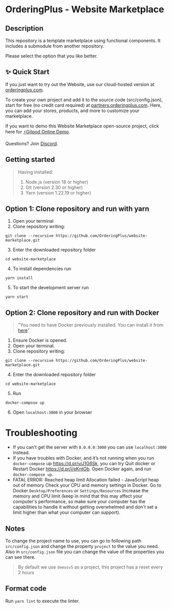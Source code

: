 # OrderingPlus - Website Marketplace

## Description

This repository is a template marketplace using functional components. It includes a submodule from another repository.

Please select the option that you like better.

## ✨ Quick Start

If you just want to try out the Website, use our cloud-hosted version at [orderingplus.com](https://orderingplus.com).

To create your own project and add it to the source code (src/config.json), start for free (no credit card required) at [partners.orderingplus.com](https://partners.orderingplus.com). Here, you can add your stores, products, and more to customize your marketplace.

If you want to demo this Website Marketplace open-source project, click here for [⚡️Gitpod Online Demo](https://gitpod.io/#https://github.com/OrderingPlus/website-marketplace).

Questions? Join [Discord](https://discord.gg/v4kWYAKjBu).

## Getting started
> Having installed:
> 1. Node.js (version 18 or higher)
> 2. Git (version 2.30 or higher)
> 3. Yarn (version 1.22.19 or higher)

## Option 1: Clone repository and run with yarn

1. Open your terminal
2. Clone repository writing:
```
git clone --recursive https://github.com/OrderingPlus/website-marketplace.git
```
3. Enter the downloaded repository folder
```
cd website-marketplace
```
4. To install dependencies run
```
yarn install
```
5. To start the development server run
```
yarn start
```

## Option 2: Clone repository and run with Docker
> "You need to have Docker previously installed. You can install it from [here](https://docs.docker.com/engine/install/)"

1. Ensure Docker is opened.
2. Open your terminal.
3. Clone repository writing:
```
git clone --recursive https://github.com/OrderingPlus/website-marketplace.git
```
4. Enter the downloaded repository folder
```
cd website-marketplace
```
5. Run
```
docker-compose up
```
6. Open `localhost:3000` in your browser

# Troubleshooting

- If you can't get the server with `0.0.0.0:3000` you can use `localhost:3000` instead.
- If you have troubles with Docker, and it’s not running when you run `docker-compose` up https://d.pr/v/J1G6Sk, you can try Quit docker or Restart Docker  https://d.pr/i/eKntOb. Open Docker again, and run `docker-compose up`.
- FATAL ERROR: Reached heap limit Allocation failed - JavaScript heap out of memory
Check your CPU and memory settings in Docker. Go to Docker `Desktop/Preferences` or `Settings/Resources` Increase the memory and CPU limit (keep in mind that this may affect your computer's performance, so make sure your computer has the capabilities to handle it without getting overwhelmed and don't set a limit higher than what your computer can support).

## Notes

To change the project name to use, you can go to following path `src/config.json` and change the property `project` to the value you need.
Also in `src/config.json` file you can change the value of the properties you can see there.

> By default we use `demosv5` as a project, this project has a reset every 2 hours

## Format code

Run `yarn lint` to execute the linter.
